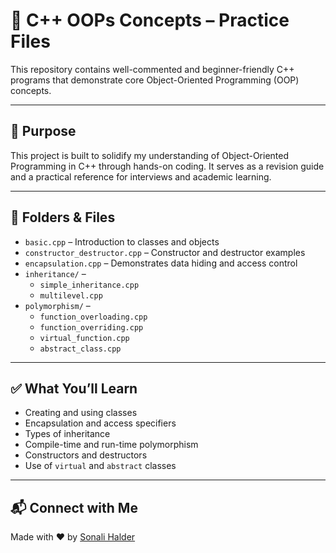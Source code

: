# 🌟 C++ OOPs Concepts – Practice Files

This repository contains well-commented and beginner-friendly C++ programs that demonstrate core Object-Oriented Programming (OOP) concepts.

---

## 🎯 Purpose

This project is built to solidify my understanding of Object-Oriented Programming in C++ through hands-on coding. It serves as a revision guide and a practical reference for interviews and academic learning.

---

## 📁 Folders & Files

- `basic.cpp` – Introduction to classes and objects
- `constructor_destructor.cpp` – Constructor and destructor examples
- `encapsulation.cpp` – Demonstrates data hiding and access control
- `inheritance/` – 
  - `simple_inheritance.cpp`
  - `multilevel.cpp`
- `polymorphism/` – 
  - `function_overloading.cpp`
  - `function_overriding.cpp`
  - `virtual_function.cpp`
  - `abstract_class.cpp`

---

## ✅ What You’ll Learn

- Creating and using classes
- Encapsulation and access specifiers
- Types of inheritance
- Compile-time and run-time polymorphism
- Constructors and destructors
- Use of `virtual` and `abstract` classes

---

## 📬 Connect with Me

Made with ❤️ by [Sonali Halder](https://github.com/sonalhalder)
